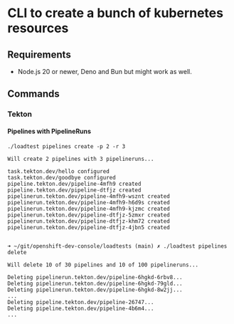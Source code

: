 # CLI to create a bunch of kubernetes resources

## Requirements

* Node.js 20 or newer, Deno and Bun but might work as well.

## Commands

### Tekton

#### Pipelines with PipelineRuns

```shell
./loadtest pipelines create -p 2 -r 3

Will create 2 pipelines with 3 pipelineruns...

task.tekton.dev/hello configured
task.tekton.dev/goodbye configured
pipeline.tekton.dev/pipeline-4mfh9 created
pipeline.tekton.dev/pipeline-dtfjz created
pipelinerun.tekton.dev/pipeline-4mfh9-wsznt created
pipelinerun.tekton.dev/pipeline-4mfh9-h6d9s created
pipelinerun.tekton.dev/pipeline-4mfh9-kjzmc created
pipelinerun.tekton.dev/pipeline-dtfjz-5zmxr created
pipelinerun.tekton.dev/pipeline-dtfjz-khm72 created
pipelinerun.tekton.dev/pipeline-dtfjz-4jbn5 created
```

```shell

➜ ~/git/openshift-dev-console/loadtests (main) ✗ ./loadtest pipelines delete

Will delete 10 of 30 pipelines and 10 of 100 pipelineruns...

Deleting pipelinerun.tekton.dev/pipeline-6hgkd-6rbv8...
Deleting pipelinerun.tekton.dev/pipeline-6hgkd-79gld...
Deleting pipelinerun.tekton.dev/pipeline-6hgkd-8w2jj...
...
Deleting pipeline.tekton.dev/pipeline-26747...
Deleting pipeline.tekton.dev/pipeline-4b6m4...
...
```
